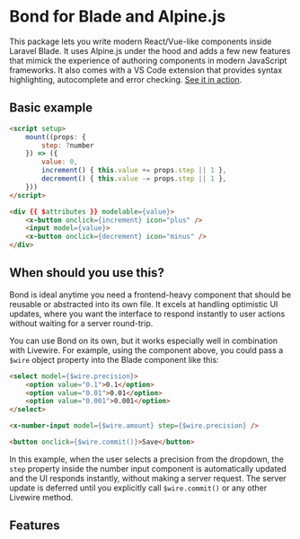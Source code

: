 # Bond for Blade and Alpine.js

This package lets you write modern React/Vue-like components inside Laravel Blade. It uses Alpine.js under the hood and adds a few new features that mimick the experience of authoring components in modern JavaScript frameworks. It also comes with a VS Code extension that provides syntax highlighting, autocomplete and error checking. [See it in action](https://x.com/ganyicz/status/1949237986521981302).

## Basic example

```html
<script setup>
    mount((props: {
        step: ?number
    }) => ({
        value: 0,
        increment() { this.value += props.step || 1 },
        decrement() { this.value -= props.step || 1 },
    }))
</script>

<div {{ $attributes }} modelable={value}>
    <x-button onclick={increment} icon="plus" />
    <input model={value}>
    <x-button onclick={decrement} icon="minus" />
</div>
```

## When should you use this?

Bond is ideal anytime you need a frontend-heavy component that should be reusable or abstracted into its own file. It excels at handling optimistic UI updates, where you want the interface to respond instantly to user actions without waiting for a server round-trip.

You can use Bond on its own, but it works especially well in combination with Livewire. For example, using the component above, you could pass a `$wire` object property into the Blade component like this:

```html
<select model={$wire.precision}>
    <option value="0.1">0.1</option>
    <option value="0.01">0.01</option>
    <option value="0.001">0.001</option>
</select>

<x-number-input model={$wire.amount} step={$wire.precision} />

<button onclick={$wire.commit()}>Save</button>
```

In this example, when the user selects a precision from the dropdown, the `step` property inside the number input component is automatically updated and the UI responds instantly, without making a server request. The server update is deferred until you explicitly call `$wire.commit()` or any other Livewire method.

## Features

### <script setup>

The `<script setup>` tag allows you to write your Blade components with a clear separation of logic and template. Similar to Vue, it is a syntactic sugar that provides a number of advantages:

- Automatically imports Bond functions like `mount`
- Defers the execution of the script until Alpine.js is initialized
- Ensures the script is only executed once, even if the component is used multiple times on a page
- Isolates the scope of the component, preventing leakage of variables defined outside the component
- Binds the state and methods to where the `{{ $attributes }}` are placed, so you don't need to use `x-data` to intiliaze the component

### JSX-like attribute syntax

With Bond, you can use a JSX-like syntax for attributes. This provides a visual separation for attributes containing JavaScript expressions and allows you to use Alpine.js directives with a cleaner syntax. This is optional and you can still use the standard Alpine.js syntax if you prefer.

```html
<input
    model={value}
    onchange={() => console.log($el.value)}
    disabled={value < 0}
    class=({
        'bg-gray-200': value < 0,
        'bg-blue-500': value >= 0
    })
>
```

This is the equivalent of writing:

```html
<input
    x-model="value"
    x-on:change="() => console.log($el.value)"
    x-bind:disabled="value < 0"
    x-bind:class="{
        'bg-gray-200': value < 0,
        'bg-blue-500': value >= 0
    }"
>
```

### Props

Props are used to pass reactive data into the component from the outside. They are defined in the `mount` function's parameter using a type annotation. This allows you to specify the expected structure of the props and provides type checking and autocompletion in your IDE.

You can pass any Alpine.js variable from the outside scope, including Livewire properties. This is particulary useful when using the `$wire` object, allowing you to write components with optimistic UI updates without triggering a server request, defering the request until the user submits the form for example.

```html
<script setup>
    mount((props: {
        step: number,
        min?: number,
        max?: number
    }) => ({
        ...
    }))
</script>
```

Once defined, you can pass props to it using the JSX-like syntax:

```html
<x-number-input step={$wire.precision} />
```

Or using the standard Alpine.js syntax, by prefixing the prop name with `x-`:

```html
<x-number-input x-step="$wire.precision" />
```

In addition to passing variables, you can also pass static values, like numbers, strings or functions: 

```html
<x-number-input
    step={0.1}
    format={'9.99'}
    onincrement={() => console.log('incremented')}
/>
```

### TypeScript

Bond takes advantage of TypeScript to provide a terse syntax for defining props and also to power the IDE features like autocomplete and error checking. By default Bond doesn't use the `strict` mode, allowing you to only use types where you need them, avoiding the notorious boilerplate usually associated with TypeScript. You can opt out of using TypeScript entirely by using the `props` method inside the `<script setup>` tag, however you will loose some of the IDE features.

```html
<script setup>
    props(['step', 'min', 'max'])

    mount(props => ({
        value: 0,
        increment() { this.value += props.step },
        decrement() { this.value -= props.step },
    }))
</script>
```
